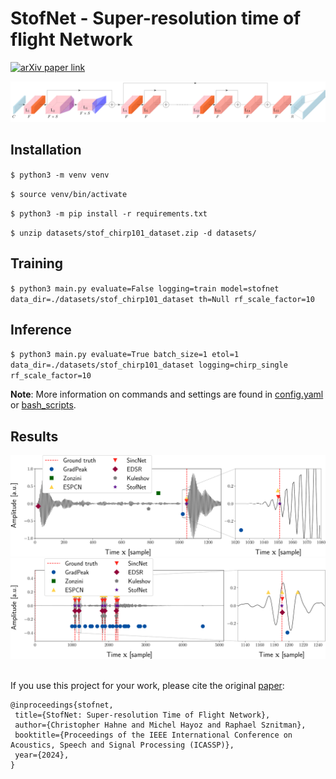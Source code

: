 # StofNet - Super-resolution time of flight Network

[![arXiv paper link](https://img.shields.io/badge/paper-arXiv:2308.12009-red)](https://arxiv.org/pdf/2308.12009.pdf)

<a href="models/stofnet.py"><img src="https://github.com/hahnec/stofnet/blob/master/docs/stofnet_arch.svg" width="750" scale="100%"></a>
<br>

## Installation

`$ python3 -m venv venv`

`$ source venv/bin/activate`

`$ python3 -m pip install -r requirements.txt`

`$ unzip datasets/stof_chirp101_dataset.zip -d datasets/`

## Training

`$ python3 main.py evaluate=False logging=train model=stofnet data_dir=./datasets/stof_chirp101_dataset th=Null rf_scale_factor=10` 


## Inference

`$ python3 main.py evaluate=True batch_size=1 etol=1 data_dir=./datasets/stof_chirp101_dataset logging=chirp_single rf_scale_factor=10`

**Note**: More information on commands and settings are found in [config.yaml](config.yaml) or [bash_scripts](bash_scripts).

## Results

<img src="https://github.com/hahnec/stofnet/blob/master/docs/chirp_plot.svg" width="750" scale="100%">
<br>
<img src="https://github.com/hahnec/stofnet/blob/master/docs/pala_plot.svg" width="750" scale="100%">
<br>
<br>

If you use this project for your work, please cite the original [paper](https://arxiv.org/pdf/2308.12009.pdf):

```
@inproceedings{stofnet,
 title={StofNet: Super-resolution Time of Flight Network}, 
 author={Christopher Hahne and Michel Hayoz and Raphael Sznitman},
 booktitle={Proceedings of the IEEE International Conference on Acoustics, Speech and Signal Processing (ICASSP)},
 year={2024},
}
```
